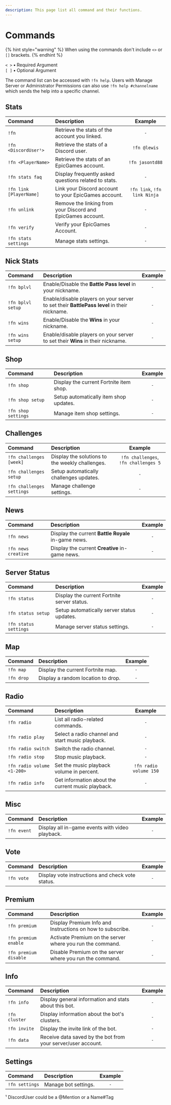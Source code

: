 ```yaml
---
description: This page list all command and their functions.
---
```


# Commands

{% hint style="warning" %}
When using the commands don't include `<>` or `[]` brackets.
{% endhint %}

`< >` **•** Required Argument  
`[ ]` **•** Optional Argument

The command list can be accessed with `!fn help`.  Users with Manage Server or Administrator Permissions can also use `!fn help #channelname` which sends the help into a specific channel.

## Stats

| Command | Description | Example |
| :--- | :--- | :---: |
| `!fn` | Retrieve the stats of the account you linked. | `-` |
| `!fn <DiscordUser¹>` | Retrieve the stats of a Discord user. | `!fn @lewis` |
| `!fn <PlayerName>` | Retrieve the stats of an EpicGames account. | `!fn jasontd88` |
| `!fn stats faq` | Display frequently asked questions related to stats. | `-` |
| `!fn link [PlayerName]` | Link your Discord account to your EpicGames account. | `!fn link`, `!fn link Ninja` |
| `!fn unlink` | Remove the linking from your Discord and EpicGames account. | `-` |
| `!fn verify` | Verify your EpicGames Account. | `-` |
| `!fn stats settings`  | Manage stats settings. | `-` |

## Nick Stats

| Command | Description | Example |
| :--- | :--- | :---: |
| `!fn bplvl` | Enable/Disable the **Battle Pass level** in your nickname. | `-` |
| `!fn bplvl setup` | Enable/disable players on your server to set their **BattlePass level** in their nickname. | `-` |
| `!fn wins` | Enable/Disable the **Wins** in your nickname. | `-` |
| `!fn wins setup` | Enable/disable players on your server to set their **Wins** in their nickname. | `-` |

## Shop

| Command | Description | Example |
| :--- | :--- | :---: |
| `!fn shop` | Display the current Fortnite item shop. | `-` |
| `!fn shop setup` | Setup automatically item shop updates. | `-` |
| `!fn shop settings` | Manage item shop settings. | `-` |

## Challenges

| Command | Description | Example |
| :--- | :--- | :---: |
| `!fn challenges [week]` | Display the solutions to the weekly challenges. | `!fn challenges`, `!fn challenges 5` |
| `!fn challenges setup` | Setup automatically challenges updates. | `-` |
| `!fn challenges settings` | Manage challenge settings. | `-` |

## News

| Command | Description | Example |
| :--- | :--- | :---: |
| `!fn news` | Display the current **Battle Royale** in-game news. | `-` |
| `!fn news creative` | Display the current **Creative** in-game news. | `-` |

## Server Status

| Command | Description | Example |
| :--- | :--- | :---: |
| `!fn status` | Display the current Fortnite server status. | `-` |
| `!fn status setup` | Setup automatically server status updates. | `-` |
| `!fn status settings` | Manage server status settings. | `-` |

## Map

| Command | Description | Example |
| :--- | :--- | :---: |
| `!fn map` | Display the current Fortnite map. | `-` |
| `!fn drop` | Display a random location to drop. | `-` |

## Radio

| Command | Description | Example |
| :--- | :--- | :---: |
| `!fn radio` | List all radio-related commands. | `-` |
| `!fn radio play` | Select a radio channel and start music playback. | `-` |
| `!fn radio switch` | Switch the radio channel. | `-` |
| `!fn radio stop` | Stop music playback. | `-` |
| `!fn radio volume <1-200>` | Set the music playback volume in percent. | `!fn radio volume 150` |
| `!fn radio info` | Get information about the current music playback. | `-` |

## Misc

| Command | Description | Example |
| :--- | :--- | :---: |
| `!fn event` | Display all in-game events with video playback. | `-` |

## Vote

| Command | Description | Example |
| :--- | :--- | :---: |
| `!fn vote` | Display vote instructions and check vote status. | `-` |

## Premium

| Command | Description | Example |
| :--- | :--- | :---: |
| `!fn premium` | Display Premium Info and Instructions on how to subscribe. | `-` |
| `!fn premium enable` | Activate Premium on the server where you run the command. | `-` |
| `!fn premium disable` | Disable Premium on the server where you run the command. | `-` |

## Info

| Command | Description | Example |
| :--- | :--- | :---: |
| `!fn info` | Display general information and stats about this bot. | `-` |
| `!fn cluster` | Display information about the bot's clusters. | `-` |
| `!fn invite` | Display the invite link of the bot. | `-` |
| `!fn data` | Receive data saved by the bot from your server/user account. | `-` |

## Settings

| Command | Description | Example |
| :--- | :--- | :---: |
| `!fn settings` | Manage bot settings. | `-` |

¹ DiscordUser could be a @Mention or a Name\#Tag

